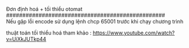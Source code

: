 Đơn định hoá + tối thiểu otomat<br />
#################################################<br />
Nếu gặp lỗi encode sử dụng lệnh chcp 65001 trước khi chạy chương trình<br />

thuật toán tối thiểu hoá tham khảo : https://www.youtube.com/watch?v=UiXkJUTkp44
